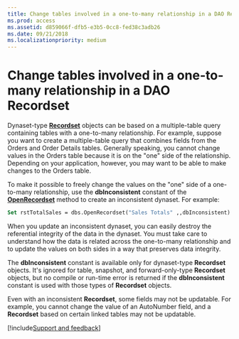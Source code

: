 ```yaml
---
title: Change tables involved in a one-to-many relationship in a DAO Recordset
ms.prod: access
ms.assetid: d859066f-dfb5-e3b5-0cc8-fed38c3adb26
ms.date: 09/21/2018
ms.localizationpriority: medium
---
```



# Change tables involved in a one-to-many relationship in a DAO Recordset

Dynaset-type **[Recordset](../../../api/overview/Access.md)** objects can be based on a multiple-table query containing tables with a one-to-many relationship. For example, suppose you want to create a multiple-table query that combines fields from the Orders and Order Details tables. Generally speaking, you cannot change values in the Orders table because it is on the "one" side of the relationship. Depending on your application, however, you may want to be able to make changes to the Orders table.

To make it possible to freely change the values on the "one" side of a one-to-many relationship, use the **dbInconsistent** constant of the **[OpenRecordset](../../../api/overview/Access.md)** method to create an inconsistent dynaset. For example:

```vb
Set rstTotalSales = dbs.OpenRecordset("Sales Totals" ,,dbInconsistent)
```

When you update an inconsistent dynaset, you can easily destroy the referential integrity of the data in the dynaset. You must take care to understand how the data is related across the one-to-many relationship and to update the values on both sides in a way that preserves data integrity.

The **dbInconsistent** constant is available only for dynaset-type **Recordset** objects. It's ignored for table, snapshot, and forward-only-type **Recordset** objects, but no compile or run-time error is returned if the **dbInconsistent** constant is used with those types of **Recordset** objects.

Even with an inconsistent **Recordset**, some fields may not be updatable. For example, you cannot change the value of an AutoNumber field, and a **Recordset** based on certain linked tables may not be updatable.

[!include[Support and feedback](~/includes/feedback-boilerplate.md)]